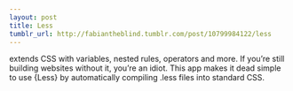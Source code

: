 ```yaml
---
layout: post
title: Less
tumblr_url: http://fabiantheblind.tumblr.com/post/10799984122/less
---
```


extends CSS with variables, nested rules, operators and more. If you’re still building websites without it, you’re an idiot. This app makes it dead simple to use {Less} by automatically compiling .less files into standard CSS.  

